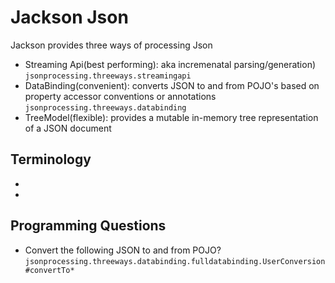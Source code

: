 # Jackson Json

Jackson provides three ways of processing Json
- Streaming Api(best performing): aka incremenatal parsing/generation) `jsonprocessing.threeways.streamingapi`
- DataBinding(convenient): converts JSON to and from POJO's based on property accessor conventions or annotations `jsonprocessing.threeways.databinding`
- TreeModel(flexible): provides a mutable in-memory tree representation of a JSON document

## Terminology
- 
- 


## Programming Questions
- Convert the following JSON to and from POJO? `jsonprocessing.threeways.databinding.fulldatabinding.UserConversion#convertTo*`

   